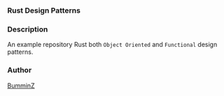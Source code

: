 ### Rust Design Patterns

### Description

An example repository Rust both `Object Oriented` and `Functional` design patterns.

### Author

[BumminZ](https://github.com/BumminZ)
